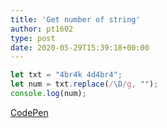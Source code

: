 ```yaml
---
title: 'Get number of string'
author: pt1602
type: post
date: 2020-05-29T15:39:18+00:00
---
```


```javascript
let txt = "4br4k 4d4br4";
let num = txt.replace(/\D/g, "");
console.log(num);
```

[CodePen](https://codepen.io/PT1602/pen/zYvVyLB)